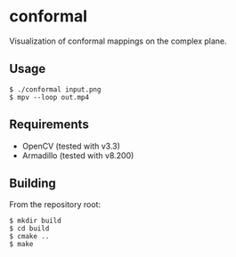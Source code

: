 # conformal

Visualization of conformal mappings on the complex plane.

## Usage

```
$ ./conformal input.png
$ mpv --loop out.mp4
```

## Requirements

-   OpenCV (tested with v3.3)
-   Armadillo (tested with v8.200)

## Building

From the repository root:

```
$ mkdir build
$ cd build
$ cmake ..
$ make
```
